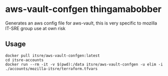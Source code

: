 # aws-vault-confgen thingamabobber
Generates an aws config file for aws-vault, this is very specific to mozilla
IT-SRE group use at own risk

## Usage
```
docker pull itsre/aws-vault-confgen:latest
cd itsre-accounts
docker run --rm -it -v $(pwd):/data itsre/aws-vault-confgen -u elim -i ./accounts/mozilla-itsre/terraform.tfvars
```
